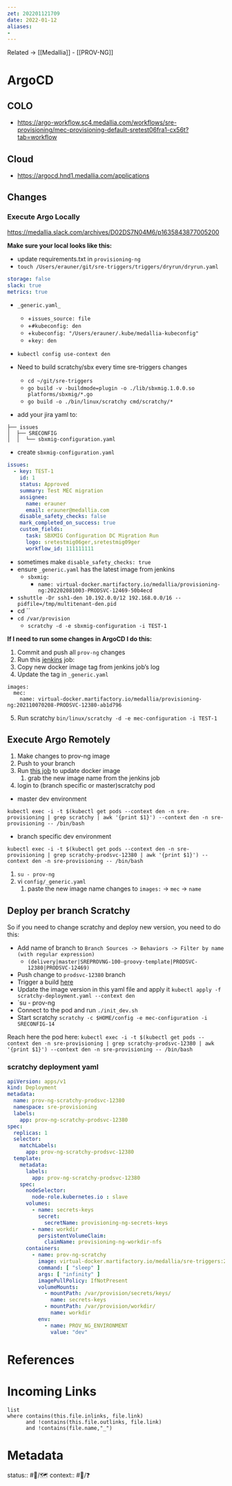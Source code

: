 ```yaml
---
zet: 202201121709
date: 2022-01-12
aliases:
- 
---
```


Related → [[Medallia]] - [[PROV-NG]]
# ArgoCD

## COLO
- https://argo-workflow.sc4.medallia.com/workflows/sre-provisioning/mec-provisioning-default-sretest06fra1-cx56t?tab=workflow


## Cloud

- https://argocd.hnd1.medallia.com/applications



## Changes

### Execute Argo Locally

https://medallia.slack.com/archives/D02DS7N04M6/p1635843877005200


**Make sure your local looks like this:**
- update requirements.txt in `provisioning-ng`
- `touch /Users/erauner/git/sre-triggers/triggers/dryrun/dryrun.yaml`
```yaml
storage: false
slack: true
metrics: true
```

- `_generic.yaml_`
	- +`issues_source: file`
	- +`#kubeconfig: den`
	- +`kubeconfig: "/Users/erauner/.kube/medallia-kubeconfig"`
	- +`key: den`
- `kubectl config use-context den`
- Need to build scratchy/sbx every time sre-triggers changes
	- `cd ~/git/sre-triggers`
	- `go build -v -buildmode=plugin -o ./lib/sbxmig.1.0.0.so platforms/sbxmig/*.go`
	- `go build -o ./bin/linux/scratchy cmd/scratchy/*`

- add your jira yaml to:
```
├── issues
│  ├── SRECONFIG
│  │  └── sbxmig-configuration.yaml
```

- create `sbxmig-configuration.yaml`
```yaml
issues:
  - key: TEST-1
    id: 1
    status: Approved
    summary: Test MEC migration
    assignee:
      name: erauner
      email: erauner@medallia.com
    disable_safety_checks: false
    mark_completed_on_success: true
    custom_fields:
      task: SBXMIG Configuration DC Migration Run
      logo: sretestmig06ger,sretestmig09ger
      workflow_id: 111111111
```
- sometimes make `disable_safety_checks: true`
- ensure `_generic.yaml` has the latest image from jenkins
	- `sbxmig:`
		- `name: virtual-docker.martifactory.io/medallia/provisioning-ng:202202081003-PRODSVC-12469-50b4ecd`
- `sshuttle -Dr ssh1-den 10.192.0.0/12 192.168.0.0/16 --pidfile=/tmp/multitenant-den.pid`
- cd ``
- `cd /var/provision`
	- `scratchy -d -e sbxmig-configuration -i TEST-1`


**If I need to run some changes in ArgoCD I do this:**
1. Commit and push all `prov-ng` changes
2. Run this [jenkins](https://jenkins.eng.medallia.com/controller1/job/sre/job/workflow/job/Provisioning%20NG%20image%20(Py%20Code)/job/PRODSVC-12380/) job: 
3. Copy new docker image tag from jenkins job’s log
4. Update the tag in `_generic.yaml`
```
images:
  mec:
    name: virtual-docker.martifactory.io/medallia/provisioning-ng:202110070208-PRODSVC-12380-ab1d796
```
5. Run scratchy `bin/linux/scratchy -d -e mec-configuration -i TEST-1`

## Execute Argo Remotely

1. Make changes to prov-ng image
2. Push to your branch
3. Run [this job](<https://jenkins.eng.medallia.com/controller1/job/sre/job/workflow/job/Provisioning%20NG%20image%20(Py%20Code)/>) to update docker image
	1. grab the new image name from the jenkins job
4. login to (branch specific or master)scratchy pod
- master dev environment
```
kubectl exec -i -t $(kubectl get pods --context den -n sre-provisioning | grep scratchy | awk '{print $1}') --context den -n sre-provisioning -- /bin/bash
```
- branch specific dev environment
```
kubectl exec -i -t $(kubectl get pods --context den -n sre-provisioning | grep scratchy-prodsvc-12380 | awk '{print $1}') --context den -n sre-provisioning -- /bin/bash
```
1. `su - prov-ng`
2. vi `config/_generic.yaml`
	1. paste the new image name changes to `images:` -> `mec` -> `name`

## Deploy per branch Scratchy

So if you need to change scratchy and deploy new version, you need to do this:  
-  Add name of branch to `Branch Sources -> Behaviors -> Filter by name (with regular expression)`
	- `(delivery|master|SREPROVNG-100-groovy-template|PRODSVC-12380|PRODSVC-12469)`
- Push change to `prodsvc-12380` branch
-  Trigger a build [here](https://jenkins.eng.medallia.com/controller1/job/sre/job/workflow/job/SRE%20triggers%20-%20triggers/)
-  Update the image version in this yaml file and apply it `kubectl apply -f scratchy-deployment.yaml --context den`
- `su - prov-ng 
-  Connect to the pod and run `./init_dev.sh` 
-  Start scratchy `scratchy -c $HOME/config -e mec-configuration -i SRECONFIG-14`

Reach here the pod here: `kubectl exec -i -t $(kubectl get pods --context den -n sre-provisioning | grep scratchy-prodsvc-12380 | awk '{print $1}') --context den -n sre-provisioning -- /bin/bash`

### scratchy deployment yaml
```yaml
apiVersion: apps/v1
kind: Deployment
metadata:
  name: prov-ng-scratchy-prodsvc-12380
  namespace: sre-provisioning
  labels:
    app: prov-ng-scratchy-prodsvc-12380
spec:
  replicas: 1
  selector:
    matchLabels:
      app: prov-ng-scratchy-prodsvc-12380
  template:
    metadata:
      labels:
        app: prov-ng-scratchy-prodsvc-12380
    spec:
      nodeSelector:
        node-role.kubernetes.io : slave
      volumes:
        - name: secrets-keys
          secret:
            secretName: provisioning-ng-secrets-keys
        - name: workdir
          persistentVolumeClaim:
            claimName: provisioning-ng-workdir-nfs
      containers:
        - name: prov-ng-scratchy
          image: virtual-docker.martifactory.io/medallia/sre-triggers:2.9.1-71d22d9-PRODSVC-12380
          command: [ "sleep" ]
          args: [ "infinity" ]
          imagePullPolicy: IfNotPresent
          volumeMounts:
            - mountPath: /var/provision/secrets/keys/
              name: secrets-keys
            - mountPath: /var/provision/workdir/
              name: workdir
          env:
            - name: PROV_NG_ENVIRONMENT
              value: "dev"

```

# References


# Incoming Links
```dataview
list
where contains(this.file.inlinks, file.link) 
      and !contains(this.file.outlinks, file.link)
	  and !contains(file.name,"_")
```
# Metadata
status:: #🌱/🗺
context:: #👔/❓
